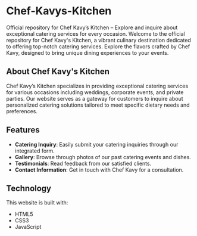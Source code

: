 # Chef-Kavys-Kitchen
Official repository for Chef Kavy’s Kitchen – Explore and inquire about exceptional catering services for every occasion.
Welcome to the official repository for Chef Kavy's Kitchen, a vibrant culinary destination dedicated to offering top-notch catering services. Explore the flavors crafted by Chef Kavy, designed to bring unique dining experiences to your events.

## About Chef Kavy's Kitchen

Chef Kavy’s Kitchen specializes in providing exceptional catering services for various occasions including weddings, corporate events, and private parties. Our website serves as a gateway for customers to inquire about personalized catering solutions tailored to meet specific dietary needs and preferences.

## Features

- **Catering Inquiry**: Easily submit your catering inquiries through our integrated form.
- **Gallery**: Browse through photos of our past catering events and dishes.
- **Testimonials**: Read feedback from our satisfied clients.
- **Contact Information**: Get in touch with Chef Kavy for a consultation.

## Technology

This website is built with:
- HTML5
- CSS3
- JavaScript
